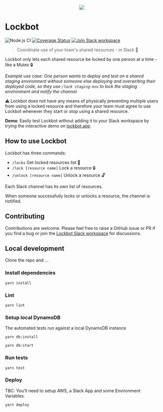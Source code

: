 <p align="center">
  <img src="https://user-images.githubusercontent.com/10026538/84210020-8ffde000-aaaf-11ea-9568-e579129f4f8a.png">
</p>

# Lockbot

![Node.js CI](https://github.com/connorads/lockbot/workflows/Node.js%20CI/badge.svg)
[![Coverage Status](https://coveralls.io/repos/github/connorads/lockbot/badge.svg?branch=master)](https://coveralls.io/github/connorads/lockbot?branch=master)
[![Join Slack workspace](https://img.shields.io/badge/slack-join%20workspace-%234A154B)](https://join.slack.com/t/connorads-lockbot/shared_invite/zt-ewpng7t1-Fm78z1SMinWuG_~0DvXa8A)

> Coordinate use of your team's shared resources - in Slack 🤝

Lockbot only lets each shared resource be locked by one person at a time - like a Mutex 🔒

_Example use case: One person wants to deploy and test on a shared staging environment without someone else deploying and overwriting their deployed code, so they use `/lock staging-env` to lock the staging environment and notify the channel._

⚠ Lockbot does not have any means of physically preventing multiple users from using a locked resource and therefore your team must agree to use Lockbot whenever they start or stop using a shared resource.

**Demo**: Easily test Lockbot without adding it to your Slack workspace by trying the interactive demo on [lockbot.app](https://lockbot.app)

## How to use Lockbot

Lockbot has three commands:

- `/locks` Get locked resources list 📜
- `/lock [resource name]` Lock a resource 🔒
- `/unlock [resource name]` Unlock a resource 🔓

Each Slack channel has its own list of resources.

When someone successfully locks or unlocks a resource, the channel is notified.

## Contributing

Contributions are welcome. Please feel free to raise a GitHub issue or PR if you find a bug or join the [Lockbot Slack workspace](https://join.slack.com/t/connorads-lockbot/shared_invite/zt-ewpng7t1-Fm78z1SMinWuG_~0DvXa8A) for discussions.

## Local development

Clone the repo and ...

### Install dependencies

`yarn install`

### Lint

`yarn lint`

### Setup local DynamoDB

The automated tests run against a local DynamoDB instance

`yarn db:install`

`yarn db:start`

### Run tests

`yarn test`

### Deploy

TBC: You'll need to setup AWS, a Slack App and some Environment Variables.

`yarn deploy`
